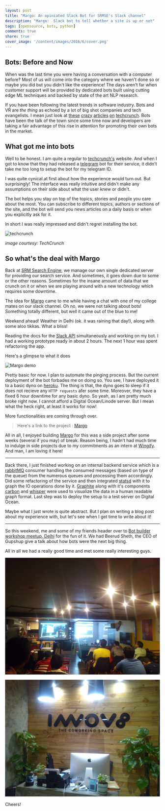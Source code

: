 ```yaml
---
layout: post
title: "Margo: An opiniated Slack Bot for SRMSE's Slack channel"
description: "Margo:  Slack bot to tell whether a site is up or not"
tags: [opensource, bots, python]
comments: true
share: true
cover_image: '/content/images/2016/6/cover.png'
---
```


## Bots: Before and Now

When was the last time you were having a conversation with a computer before? Most of us will come into the category where we haven't done so or maybe you did but you didn't like the experience! The days aren't far when customer support will be provided by dedicated bots built using cutting edge ML techniques and backed by state of the art NLP research.

If you have been following the latest trends in software industry. Bots and VR are *the thing* as echoed by a lot of big shot companies and tech evangelists. I mean just look at [these](https://techcrunch.com/2016/04/07/rise-of-the-bots-x-ai-raises-23m-more-for-amy-a-bot-that-arranges-appointments/) [crazy](https://techcrunch.com/2016/03/17/facebooks-messenger-in-a-bot-store/) [articles](https://techcrunch.com/2016/05/11/kik-already-has-over-6000-bots-reaching-300-million-registered-users/) [on](https://techcrunch.com/2016/05/10/facebook-chatbot-analytics/) [techcrunch](https://techcrunch.com/2016/05/07/bots-messenger-and-the-future-of-customer-service/). Bots have been the talk of the town since some time now and developers are taking a fair advantage of this rise in attention for promoting their own bots in the market.

## What got me into bots

Well to be honest. I am quite a regular to [techcrunch's](https://techcrunch.com/) website. And when I got to know that they had released a [telegram](https://telegram.org/) bot for their service, it didn't take me too long to setup the bot for my telegram ID.

I was quite cynical at first about how the experience would turn out. But surprisingly! The interface was really intuitive and didn't make any assumptions on their side about what the user knew or didn't.

The bot helps you stay on top of the topics, stories and people you care about the most. You can subscribe to different topics, authors or sections of the site, and the bot will send you news articles on a daily basis or when you explicitly ask for it.

In short I was really impressed and didn't regret installing the bot.

![techcrunch](https://tctechcrunch2011.files.wordpress.com/2016/03/mar-15-2016-1020.gif)

_image courtesy: TechCrunch_

## So what's the deal with Margo

Back at [SRM Search Engine](http://srmsearchengine.in/), we manage our own single dedicated server for providing our search service. And sometimes, it goes down due to some or the other reasons. Sometimes for the insane amount of data that we crunch on it or when we are playing around with a new technology which requires some downtime.


The idea for [Margo](https://github.com/prodicus/margo) came to me while having a chat with one of my college mates on our slack channel. Oh no, we were not talking about bots! Something totally different, but well it came out of the blue to me!

Weekend ahead! Weather in Delhi (ok. it was raining that day!), along with some aloo tikkas. What a bliss!

Reading the docs for the [Slack API](https://api.slack.com/) simultaneously and working on my bot. I had a working prototype ready in about 2 hours. The next 1 hour was spent refactoring the app.

Here's a glimpse to what it does

![Margo demo](https://raw.githubusercontent.com/prodicus/margo/master/assets/demo.gif)

Pretty basic for now. I plan to automate the pinging process. But the current deployment of the bot forbades me on doing so. You see, I have deployed it to a basic dyno on [heroku](https://heroku.com/). The thing is that, the dyno goes to sleep if it does not recieve any `HTTP requests` afer some time. Moreover, they have a fixed 6 hour downtime for any basic dyno. So yeah, as I am pretty much broke right now. I cannot afford a Digital Ocean/Linode server. But I mean what the heck right, at least it works for now!

More functionalities are coming through over.

>Here's a link to the project : [Margo](https://github.com/prodicus/margo)

All in all, I enjoyed building [Margo](https://github.com/margo/) for this was a side project after some weeks (several if you may) of break. Reason being, I hadn't had much time to indulge in side projects due to my commitments as an intern at [Wingify](http://wingify.com/). And man, I am loving it here!

***

Back there, I just finished working on an internal backend service which is a [rabbitMQ](https://www.rabbitmq.com/) consumer handling the consumed messages (based on type of the queue) from the numerous queues and processing them accordingly. Did some refactoring of the service and then integrated [statsd](https://statsd.readthedocs.io/en/v3.2.1/index.html) with it to graph the IO operations done by it. [Graphite](https://graphite.readthedocs.io) along with it's components [carbon](https://graphite.readthedocs.io/en/latest/carbon-daemons.html) and [whisper](https://graphite.readthedocs.io/en/latest/whisper.html) were used to visualize the data in a human readable graph format. Last step was to deploy the setup to a test server on Digital Ocean.

Maybe what I just wrote is quite abstract. But I plan on writing a blog post about my experience with, but let's see when I get time to write about it!

***

So this weekend, me and some of my friends header over to [Bot builder workshop meetup, Delhi](http://meetup.com/Bot-Builder-Delhi/) for the fun of it. We had Beerud Sheth, the CEO of Gupshup give a talk about how bots were the next big thing.

All in all we had a really good time and met some really interesting guys.

![Gupshup](https://raw.githubusercontent.com/prodicus/tasdikrahman.me/gh-pages/content/images/2016/6/gupshup.jpg)

![innov8](https://raw.githubusercontent.com/prodicus/tasdikrahman.me/gh-pages/content/images/2016/6/innova8.jpg)

Cheers!
